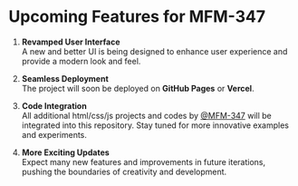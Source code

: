 # Upcoming Features for MFM-347

1. **Revamped User Interface**  
   A new and better UI is being designed to enhance user experience and provide a modern look and feel.

2. **Seamless Deployment**  
   The project will soon be deployed on **GitHub Pages** or **Vercel**.

3. **Code Integration**  
   All additional html/css/js projects and codes by [@MFM-347](https://github.com/MFM-347/) will be integrated into this repository. Stay tuned for more innovative examples and experiments.

4. **More Exciting Updates**  
   Expect many new features and improvements in future iterations, pushing the boundaries of creativity and development.